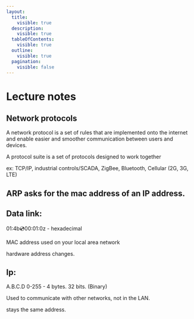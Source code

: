 ```yaml
---
layout:
  title:
    visible: true
  description:
    visible: true
  tableOfContents:
    visible: true
  outline:
    visible: true
  pagination:
    visible: false
---
```


# Lecture notes

## Network protocols&#x20;

A network protocol is a set of rules that are implemented onto the internet and enable easier and smoother communication between users and devices.&#x20;



A protocol suite is a set of protocols designed to work together&#x20;

ex: TCP/IP, industrial controls/SCADA, ZigBee, Bluetooth, Cellular (2G, 3G, LTE)&#x20;





## ARP asks for the mac address of an IP address.&#x20;

## Data link:&#x20;

&#x20;01:4b:cd:00:01:0z - hexadecimal &#x20;

&#x20;MAC address used on your local area network &#x20;

hardware address changes.&#x20;

## Ip:&#x20;

A.B.C.D  0-255 - 4 bytes. 32 bits. (Binary)

Used to communicate with other networks, not in the LAN.

stays the same address. &#x20;











&#x20;







&#x20;







